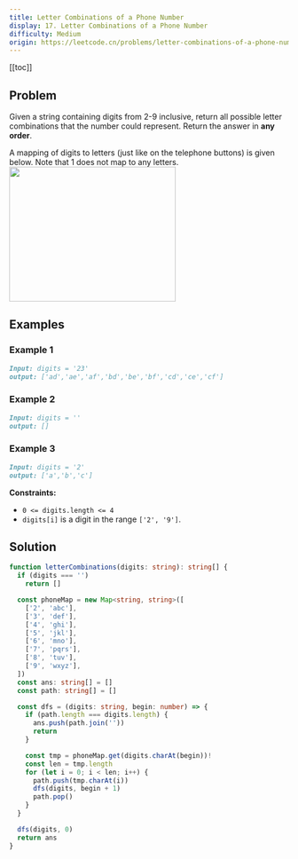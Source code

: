 ```yaml
---
title: Letter Combinations of a Phone Number
display: 17. Letter Combinations of a Phone Number
difficulty: Medium
origin: https://leetcode.cn/problems/letter-combinations-of-a-phone-number
---
```


[[toc]]

## Problem

Given a string containing digits from 2-9 inclusive, return all possible letter combinations that the number could represent. Return the answer in **any order**.

A mapping of digits to letters (just like on the telephone buttons) is given below. Note that 1 does not map to any letters.
<img alt="" src="https://assets.leetcode.com/uploads/2022/03/15/1200px-telephone-keypad2svg.png" style="width: 300px; height: 243px;" />

## Examples

### Example 1

```md
Input: digits = '23'
output: ['ad','ae','af','bd','be','bf','cd','ce','cf']
```

### Example 2

```md
Input: digits = ''
output: []
```

### Example 3

```md
Input: digits = '2'
output: ['a','b','c']
```

**Constraints:**

- `0 <= digits.length <= 4`
- `digits[i]` is a digit in the range `['2', '9']`.

## Solution

```ts
function letterCombinations(digits: string): string[] {
  if (digits === '')
    return []

  const phoneMap = new Map<string, string>([
    ['2', 'abc'],
    ['3', 'def'],
    ['4', 'ghi'],
    ['5', 'jkl'],
    ['6', 'mno'],
    ['7', 'pqrs'],
    ['8', 'tuv'],
    ['9', 'wxyz'],
  ])
  const ans: string[] = []
  const path: string[] = []

  const dfs = (digits: string, begin: number) => {
    if (path.length === digits.length) {
      ans.push(path.join(''))
      return
    }

    const tmp = phoneMap.get(digits.charAt(begin))!
    const len = tmp.length
    for (let i = 0; i < len; i++) {
      path.push(tmp.charAt(i))
      dfs(digits, begin + 1)
      path.pop()
    }
  }

  dfs(digits, 0)
  return ans
}
```

